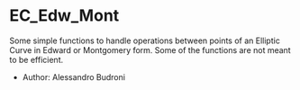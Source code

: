 # EC_Edw_Mont
Some simple functions to handle operations between points of an Elliptic Curve in Edward or Montgomery form.
Some of the functions are not meant to be efficient.

- Author: Alessandro Budroni

